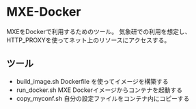MXE-Docker
========

MXEをDockerで利用するためのツール。
気象研での利用を想定し、HTTP_PROXYを使ってネット上のリソースにアクセスする。


ツール
--------

  * build_image.sh   Dockerfile を使ってイメージを構築する
  * run_docker.sh    MXE Dockerイメージからコンテナを起動する
  * copy_myconf.sh   自分の設定ファイルをコンテナ内にコピーする
